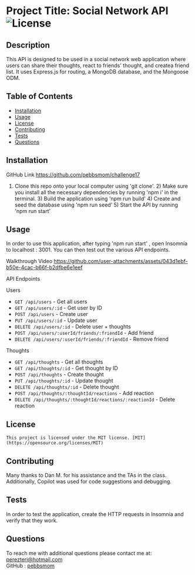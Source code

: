 # Project Title: Social Network API ![License](https://img.shields.io/badge/License-MIT-yellow.svg)
## Description 
This API is designed to be used in a social network web application where users can share their thoughts, react to friends' thought, and createa friend list.  It uses Express.js for routing, a MongoDB database, and the Mongoose ODM.  
## Table of Contents
* [Installation](#installation)
* [Usage](#usage)
* [License](#license)
* [Contributing](#contributing)
* [Tests](#tests)
* [Questions](#questions)
## Installation
  GitHub Link https://github.com/pebbsmom/challenge17
1) Clone this repo onto your local computer using 'git clone'. 2) Make sure you install all the necessary dependencies by running 'npm i' in the terminal. 3) Build the application using 'npm run build' 4) Create and seed the database using 'npm run seed' 5) Start the API by running 'npm run start'
## Usage
In order to use this application, after typing 'npm run start' , open Insomnia to localhost : 3001.  You can then test out the various API endpoints.

Walkthrough Video
https://github.com/user-attachments/assets/043d1ebf-b50e-4cac-b66f-b2dfbe6e1eef


API Endpoints

Users

- `GET /api/users` - Get all users
- `GET /api/users/:id` - Get user by ID
- `POST /api/users` - Create user
- `PUT /api/users/:id` - Update user
- `DELETE /api/users/:id` - Delete user + thoughts
- `POST /api/users/:userId/friends/:friendId` - Add friend
- `DELETE /api/users/:userId/friends/:friendId` - Remove friend

 Thoughts

- `GET /api/thoughts` - Get all thoughts
- `GET /api/thoughts/:id` - Get thought by ID
- `POST /api/thoughts` - Create thought
- `PUT /api/thoughts/:id` - Update thought
- `DELETE /api/thoughts/:id` - Delete thought
- `POST /api/thoughts/:thoughtId/reactions` - Add reaction
- `DELETE /api/thoughts/:thoughtId/reactions/:reactionId` - Delete reaction
 
## License
    This project is licensed under the MIT license. [MIT](https://opensource.org/licenses/MIT)
## Contributing
Many thanks to Dan M. for his assistance and the TAs in the class.  Additionally, Copilot was used for code suggestions and debugging.
## Tests
In order to test the application, create the HTTP requests in Insomnia and verify that they work.  
## Questions
To reach me with additional questions please contact me at:
perezteri@hotmail.com  
GitHub : [pebbsmom](https://github.com/pebbsmom)



